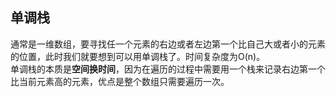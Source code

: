 ## 单调栈
通常是一维数组，要寻找任一个元素的右边或者左边第一个比自己大或者小的元素的位置，此时我们就要想到可以用单调栈了。时间复杂度为O(n)。 \
单调栈的本质是**空间换时间**，因为在遍历的过程中需要用一个栈来记录右边第一个比当前元素高的元素，优点是整个数组只需要遍历一次。